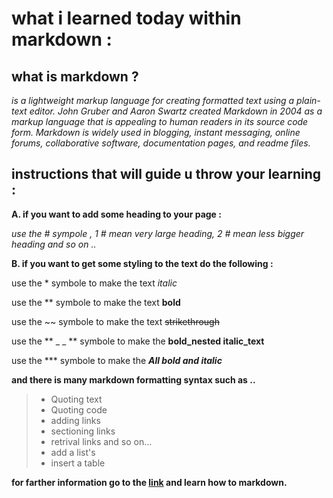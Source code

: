 # what i learned today within markdown :

## what is markdown ?
*is a lightweight markup language for creating formatted text using a plain-text editor.
John Gruber and Aaron Swartz created Markdown in 2004 as a markup language that is appealing to human readers in its source code form.
Markdown is widely used in blogging, instant messaging,
online forums, collaborative software, documentation pages, and readme files.*

## instructions that will guide u throw your learning :
**A. if you want to add some heading to your page :**

*use the \# sympole , 1 \# mean very large heading, 2 \# mean less bigger heading and so on ..*

**B. if you want to get some styling to the text do the following :**

use the \* symbole to make the text *italic*

use the \** symbole to make the text **bold**

use the \~~ symbole to make the text ~~strikethrough~~

use the \** _ _ ** symbole to make the  **bold_nested italic_text**

use the \*** symbole to make the ***All bold and italic***


**and there is many markdown formatting syntax such as ..**
> - Quoting text
> - Quoting code
> - adding links
> - sectioning links
> - retrival links and so on...
> - add a list's 
> - insert a table




**for farther information go to the [link](https://docs.github.com/en/github/writing-on-github/basic-writing-and-formatting-syntax) and learn how to markdown.**

      
